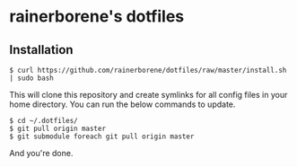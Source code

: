 # rainerborene's dotfiles

## Installation

    $ curl https://github.com/rainerborene/dotfiles/raw/master/install.sh | sudo bash

This will clone this repository and create symlinks for all config files in your 
home directory. You can run the below commands to update.

    $ cd ~/.dotfiles/
    $ git pull origin master
    $ git submodule foreach git pull origin master

And you're done.
